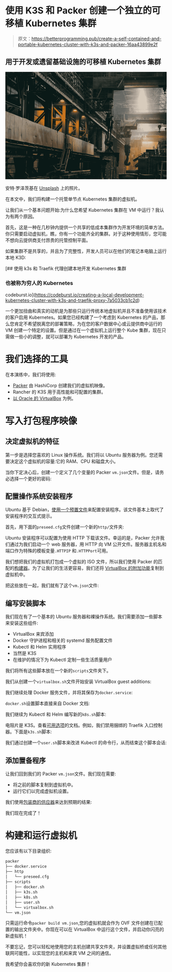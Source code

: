 # 使用 K3S 和 Packer 创建一个独立的可移植 Kubernetes 集群

> 原文：<https://betterprogramming.pub/create-a-self-contained-and-portable-kubernetes-cluster-with-k3s-and-packer-16aa43899e2f>

## 用于开发或遗留基础设施的可移植 Kubernetes 集群

![](img/997be2d6a874035478ed79061cc40305.png)

安特·罗泽茨基在 [Unsplash](https://unsplash.com?utm_source=medium&utm_medium=referral) 上的照片。

在本文中，我们将构建一个托管单节点 Kubernetes 集群的虚拟机。

让我们从一个基本问题开始:为什么您希望 Kubernetes 集群在 VM 中运行？我认为有两个原因。

首先，这是一种在几秒钟内提供一个共享的低成本集群作为开发环境的简单方法。你只需要启动虚拟机，瞧，你有一个功能齐全的集群。对于这种使用情形，您可能不想向云提供商支付昂贵的托管控制平面。

如果集群不是共享的，并且为了完整性，开发人员可以在他们的笔记本电脑上运行本地 K3D:

[](https://codeburst.io/creating-a-local-development-kubernetes-cluster-with-k3s-and-traefik-proxy-7a5033cb1c2d) [## 使用 k3s 和 Traefik 代理创建本地开发 Kubernetes 集群

### 也被称为穷人的 Kubernetes

codeburst.io](https://codeburst.io/creating-a-local-development-kubernetes-cluster-with-k3s-and-traefik-proxy-7a5033cb1c2d) 

一个更加扭曲和真实的动机是为那些只运行传统本地虚拟机并且不准备使用该技术的客户启用 Kubernetes。如果您已经构建了一个考虑到 Kubernetes 的产品，那么您肯定不希望脱离您的部署策略，为在您的客户数据中心或云提供商中运行的 VM 创建一个特定的设置。但是通过在一个虚拟机上运行整个 Kube 集群，现在只需做一些小的调整，就可以部署为 Kubernetes 开发的产品。

# 我们选择的工具

在本演练中，我们将使用:

*   [Packer](https://www.packer.io/) 由 HashiCorp 创建我们的虚拟机映像。
*   Rancher 的 K3S 用于高性能和可配置的集群。
*   [以 Oracle 的 VirtualBox](https://www.virtualbox.org/) 为例。

# 写入打包程序映像

## 决定虚拟机的特征

第一步是选择您喜欢的 Linux 操作系统。我们将以 Ubuntu 服务器为例。您还需要决定这个虚拟机的容量:它的 RAM、CPU 和磁盘大小。

当你下定决心后，创建一个定义了几个变量的 Packer `vm.json`文件。但是，请务必选择一个更好的密码:

## 配置操作系统安装程序

Ubuntu 基于 Debian，[使用一个预置文件](https://help.ubuntu.com/lts/installation-guide/s390x/apb.html)来配置安装程序。该文件基本上取代了安装程序的交互式提示。

首先，用下面的`preseed.cfg`文件创建一个新的`http/`文件夹:

Ubuntu 安装程序可以配置为使用 HTTP 下载该文件。幸运的是，Packer 允许我们通过为我们启动一个 web 服务器，用 HTTP 向 VM 公开文件。服务器主机名和端口作为特殊的模板变量`.HTTPIP` 和`.HTTPPort`可用。

我们想把我们的虚拟机打包成一个虚拟的 ISO 文件，所以我们使用 Packer 的匹配的[构建器](https://www.packer.io/docs/builders/virtualbox/iso)。为了让我们的生活更容易，我们还将 [VirtualBox 的附加功能](https://www.virtualbox.org/manual/ch04.html)复制到虚拟机中。

把这些放在一起，我们就有了这个`vm.json`文件:

## 编写安装脚本

我们现在有了一个基本的 Ubuntu 服务器和裸操作系统。我们需要添加一些脚本来安装这些组件:

*   VirtualBox 来宾添加
*   Docker 守护进程和相关的 systemd 服务配置文件
*   Kubectl 和 Helm 实用程序
*   当然是 K3S
*   在维护的情况下为 Kubectl 定制一些生活质量用户

我们将所有这些脚本放在一个新的`scripts`文件夹下。

我们从创建一个`virtualbox.sh`文件开始安装 VirtualBox guest additions:

我们继续处理 Docker 服务文件，并将其保存为`docker.service`:

`docker.sh`设置脚本直接来自 Docker 文档:

我们继续为 Kubectl 和 Helm 编写新的`k8s.sh`脚本:

电阻片是 K3S。查看[可用选项](https://rancher.com/docs/k3s/latest/en/installation/install-options/server-config/)的文档。例如，我们禁用捆绑的 Traefik 入口控制器。下面是`k3s.sh`脚本:

我们通过创建一个`user.sh`脚本来改进 Kubectl 的命令行，从而结束这个脚本会话:

## 添加置备程序

让我们回到我们的 Packer `vm.json`文件。我们现在需要:

*   将之前的脚本复制到虚拟机中。
*   运行它们以完成虚拟机设置。

我们使用[包装商的供应器](https://www.packer.io/docs/templates/provisioners)来达到预期的结果:

我们现在完成了！

# 构建和运行虚拟机

您应该有以下目录组织:

```
packer
├── docker.service
├── http
│   └── preseed.cfg
├── scripts
│   ├── docker.sh
│   ├── k3s.sh
│   ├── k8s.sh
│   ├── user.sh
│   └── virtualbox.sh
└── vm.json
```

只需运行命令`packer build vm.json`,您的虚拟机就会作为 OVF 文件创建在已配置的输出文件夹中。你现在可以在 VirtualBox 中运行这个文件，并启动你闪亮的新虚拟机！

不要忘记，您可以轻松地使用您的主机创建共享文件夹，并设置虚拟桥或任何其他联网可能性，以实现您的主机和来宾 VM 之间的通信。

我希望你会喜欢你的新 Kubernetes 集群！